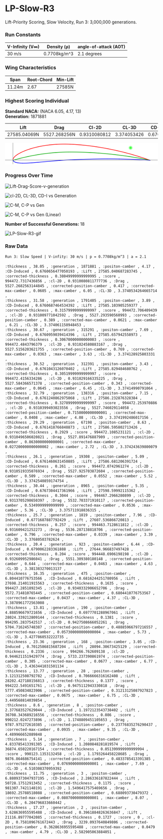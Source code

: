 # LP-Slow-R3  
Lift-Priority Scoring, Slow Velocity, Run 3: 3,000,000 generations.  
### Run Constants  
| V-Infinity (V∞) | Density (ρ) | angle-of-attack (AOT) |
|-----------------|-------------|----------------------|
|30 m/s           | 0.7708kg/m^3| 2.1 degrees          |  
### Wing Characteristics  
| Span   | Root-Chord | Min-Lift |
|--------|------------|----------|
| 11.24m | 2.67       | 27585N   |  
### Highest Scoring Individual  
**Standard NACA:** (NACA 6.05, 4.17, 13)    
**Generation:** 1871881  

| Lift         | Drag        | Cl-2D         |CL-3D       |CD-Induced    |Score|
|--------------|------------ |---------------|------------|--------------|-----|
| 27585.04069N | 5527.268256N| 0.9310080812  |3.374053426 |0.6760656477  |994472.7317|

![LP-Slow-R3-1871881](LP-Slow-R3-img/LP-Slow-Run3-Gen1871881.png)  

### Progress Over Time  

![Lift-Drag-Score-v-generation](https://docs.google.com/spreadsheets/d/e/2PACX-1vSokFuuotxTJ2J3iCpv3-w6nJN15SG6chr3AXztGrnDhcItVk3a6xjtFmtZLspI6_GYRzqM-h-jr1So/pubchart?oid=1392132741&format=image)

![cl-2D, CL-3D, CD-I vs Generation](https://docs.google.com/spreadsheets/d/e/2PACX-1vSokFuuotxTJ2J3iCpv3-w6nJN15SG6chr3AXztGrnDhcItVk3a6xjtFmtZLspI6_GYRzqM-h-jr1So/pubchart?oid=1014764606&format=image)

![C-M, C-P vs Gen](https://docs.google.com/spreadsheets/d/e/2PACX-1vSokFuuotxTJ2J3iCpv3-w6nJN15SG6chr3AXztGrnDhcItVk3a6xjtFmtZLspI6_GYRzqM-h-jr1So/pubchart?oid=1791871788&format=image)

![C-M, C-P vs Gen (Linear)](https://docs.google.com/spreadsheets/d/e/2PACX-1vSokFuuotxTJ2J3iCpv3-w6nJN15SG6chr3AXztGrnDhcItVk3a6xjtFmtZLspI6_GYRzqM-h-jr1So/pubchart?oid=381299227&format=image)

**Number of Successful Generations:** 18  

![LP-Slow-R3-gif](https://media.giphy.com/media/3ohs7JGRSaz3SDCs7u/giphy.gif)  

### Raw Data  
```CSV
Run 3: Slow Speed | V-infity: 30 m/s | p = 0.7708kg/m^3 | a = 2.1

:thickness , 38.05 , :generation , 1871881 , :positon-camber , 4.17 , :CD-Induced , 0.6760656477050193 , :Lift , 27585.040687283745 , :corrected-thickness , 0.38049999999999995 , :score , 994472.7317436856 , :cl-2D , 0.9310080811777736 , :Drag , 5527.2682563144845 , :corrected-position-camber , 0.417 , :corrected-max-camber , 0.0605 , :max-camber , 6.05 , :CL-3D , 3.3740534264665714 ,
:thickness , 31.58 , :generation , 1791405 , :positon-camber , 3.89 , :CD-Induced , 0.6760687464534392 , :Lift , 27585.103905259377 , :corrected-thickness , 0.31579999999999997 , :score , 994472.706409439 , :cl-2D , 0.931009771042592 , :Drag , 5527.293590560993 , :corrected-position-camber , 0.389 , :corrected-max-camber , 0.0621 , :max-camber , 6.21 , :CL-3D , 3.374061158948453 ,
:thickness , 30.67 , :generation , 315291 , :positon-camber , 7.69 , :CD-Induced , 0.6760959039414396 , :Lift , 27585.657942558973 , :corrected-thickness , 0.30670000000000003 , :score , 994472.4843796379 , :cl-2D , 0.931024580883167 , :Drag , 5527.5156203621755 , :corrected-position-camber , 0.769 , :corrected-max-camber , 0.0363 , :max-camber , 3.63 , :CL-3D , 3.374128925803331 ,
:thickness , 30.52 , :generation , 312391 , :positon-camber , 3.43 , :CD-Induced , 0.6761043126070402 , :Lift , 27585.829484680762 , :corrected-thickness , 0.30519999999999997 , :score , 994472.4156334286 , :cl-2D , 0.931029166335225 , :Drag , 5527.584366571378 , :corrected-position-camber , 0.343 , :corrected-max-camber , 0.0645 , :max-camber , 6.45 , :CL-3D , 3.37414990791064 ,
:thickness , 32.79 , :generation , 138316 , :positon-camber , 7.15 , :CD-Induced , 0.6761240862975068 , :Lift , 27586.232876328384 , :corrected-thickness , 0.32789999999999997 , :score , 994472.253970886 , :cl-2D , 0.9310399493023556 , :Drag , 5527.746029114058 , :corrected-position-camber , 0.7150000000000001 , :corrected-max-camber , 0.0408 , :max-camber , 4.08 , :CL-3D , 3.3741992486017156 ,
:thickness , 29.29 , :generation , 67198 , :positon-camber , 8.63 , :CD-Induced , 0.6761418766848873 , :Lift , 27586.595802713426 , :corrected-thickness , 0.2929 , :score , 994472.1085231121 , :cl-2D , 0.9310496506020821 , :Drag , 5527.891476887909 , :corrected-position-camber , 0.8630000000000001 , :corrected-max-camber , 0.027200000000000002 , :max-camber , 2.72 , :CL-3D , 3.374243639800079 ,
:thickness , 26.1 , :generation , 19308 , :positon-camber , 5.09 , :CD-Induced , 0.6761460631450885 , :Lift , 27586.681206391724 , :corrected-thickness , 0.261 , :score , 994472.0742961274 , :cl-2D , 0.9310519335076934 , :Drag , 5527.925703872604 , :corrected-position-camber , 0.509 , :corrected-max-camber , 0.0552 , :max-camber , 5.52 , :CL-3D , 3.3742540859174754 ,
:thickness , 30.44 , :generation , 8965 , :positon-camber , 5.35 , :CD-Induced , 0.6767304417361966 , :Lift , 27598.59992115362 , :corrected-thickness , 0.3044 , :score , 994467.2966280899 , :cl-2D , 0.9313705298650397 , :Drag , 5532.703371910117 , :corrected-position-camber , 0.5349999999999999 , :corrected-max-camber , 0.0536 , :max-camber , 5.36 , :CL-3D , 3.375711918836315 ,
:thickness , 25.7 , :generation , 1819 , :positon-camber , 7.96 , :CD-Induced , 0.6771687887792429 , :Lift , 27607.536866720813 , :corrected-thickness , 0.257 , :score , 994463.7128611812 , :cl-2D , 0.931609421252273 , :Drag , 5536.287138818706 , :corrected-position-camber , 0.796 , :corrected-max-camber , 0.0339 , :max-camber , 3.39 , :CL-3D , 3.37680503782624 ,
:thickness , 20.4 , :generation , 923 , :positon-camber , 6.44 , :CD-Induced , 0.6790062283361888 , :Lift , 27644.966837497428 , :corrected-thickness , 0.204 , :score , 994448.6906198198 , :cl-2D , 0.932609952986041 , :Drag , 5551.309380180148 , :corrected-position-camber , 0.644 , :corrected-max-camber , 0.0463 , :max-camber , 4.63 , :CL-3D , 3.381383270013137 ,
:thickness , 16.35 , :generation , 475 , :positon-camber , 6.804410776753566 , :CD-Induced , 0.6816244251780956 , :Lift , 27698.214011915563 , :corrected-thickness , 0.1635 , :score , 994427.2851892345 , :cl-2D , 0.9340332906652706 , :Drag , 5572.714810765445 , :corrected-position-camber , 0.6804410776753567 , :corrected-max-camber , 0.0437 , :max-camber , 4.37 , :CL-3D , 3.3878961772563008 ,
:thickness , 13.81 , :generation , 190 , :positon-camber , 4.888596679721656 , :CD-Induced , 0.6977701288967061 , :Lift , 28024.339212809144 , :corrected-thickness , 0.1381 , :score , 994295.2837542517 , :cl-2D , 0.9427508666052261 , :Drag , 5704.716245748387 , :corrected-position-camber , 0.48885966797216557 , :corrected-max-camber , 0.057300000000000004 , :max-camber , 5.73 , :CL-3D , 3.4277860532222735 ,
:thickness , 23.36 , :generation , 168 , :positon-camber , 3.05 , :CD-Induced , 0.7012586815687204 , :Lift , 28094.30673425129 , :corrected-thickness , 0.2336 , :score , 994266.762609138 , :cl-2D , 0.9446211519429774 , :Drag , 5733.237390861974 , :corrected-position-camber , 0.305 , :corrected-max-camber , 0.0677 , :max-camber , 6.77 , :CL-3D , 3.4363441031501134 ,
:thickness , 13.77 , :generation , 28 , :positon-camber , 3.121312508792782 , :CD-Induced , 0.7066666316162408 , :Lift , 28202.427188156813 , :corrected-thickness , 0.1377 , :score , 994222.5491651761 , :cl-2D , 0.9475112943330818 , :Drag , 5777.450834823906 , :corrected-position-camber , 0.31213125087927823 , :corrected-max-camber , 0.0675 , :max-camber , 6.75 , :CL-3D , 3.449568814039854 ,
:thickness , 8.6 , :generation , 8 , :positon-camber , 2.377683527629044 , :CD-Induced , 1.1972123543738402 , :Lift , 36708.343689216556 , :corrected-thickness , 0.086 , :score , 990212.0247273896 , :cl-2D , 1.1748809451105653 , :Drag , 9787.975272610385 , :corrected-position-camber , 0.23776835276290437 , :corrected-max-camber , 0.0935 , :max-camber , 9.35 , :CL-3D , 4.489966652889848 ,
:thickness , 5.14 , :generation , 7 , :positon-camber , 4.833785413391385 , :CD-Induced , 1.2080848281819574 , :Lift , 36874.650220167154 , :corrected-thickness , 0.051399999999999994 , :score , 990123.1353132458 , :cl-2D , 1.1793264458228685 , :Drag , 9876.864686754141 , :corrected-position-camber , 0.4833785413391385 , :corrected-max-camber , 0.07690000000000001 , :max-camber , 7.69 , :CL-3D , 4.510308370959392 ,
:thickness , 11.75 , :generation , 3 , :positon-camber , 6.8809373047937195 , :CD-Induced , 2.286336187822444 , :Lift , 50728.17512913452 , :corrected-thickness , 0.1175 , :score , 981307.7421148191 , :cl-2D , 1.5496417575469656 , :Drag , 18692.25788518088 , :corrected-position-camber , 0.688093730479372 , :corrected-max-camber , 0.08070000000000001 , :max-camber , 8.07 , :CL-3D , 6.204796833660442 ,
:thickness , 17.27 , :generation , 2 , :positon-camber , 3.628636955595488 , :CD-Induced , 0.39618848263636847 , :Lift , 21116.89777042085 , :corrected-thickness , 0.1727 , :score , 0 , :cl-2D , 0.7581096761672443 , :Drag , 3239.0937640849806 , :corrected-position-camber , 0.3628636955595488 , :corrected-max-camber , 0.0479 , :max-camber , 4.79 , :CL-3D , 2.582905063884051 ,
```
